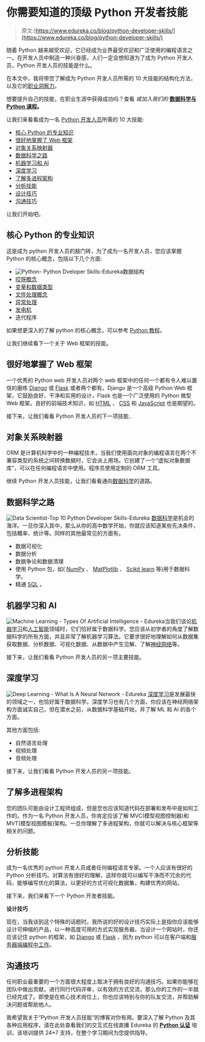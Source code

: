 # 你需要知道的顶级 Python 开发者技能

> 原文:[https://www.edureka.co/blog/python-developer-skills/](https://www.edureka.co/blog/python-developer-skills/)

随着 Python 越来越受欢迎，它已经成为业界最受欢迎和广泛使用的编程语言之一。在开发人员中制造一种兴奋感，人们一定会想知道为了成为 Python 开发人员，Python 开发人员的技能是什么。

在本文中，我将带您了解成为 Python 开发人员所需的 10 大技能的结构化方法，以及它的[职业洞察力](https://www.edureka.co/blog/python-career-opportunities-your-guide-to-a-career-in-python-programming)。

想要提升自己的技能，在职业生涯中获得成功吗？查看 *或加入我们的* **[数据科学与 Python 课程](https://www.edureka.co/data-science-python-certification-course)。**

让我们来看看成为一名 [Python 开发人员](https://www.edureka.co/blog/how-to-become-a-python-developer/)所需的 10 大技能:

*   [核心 Python 的专业知识](#Expertise)
*   [很好地掌握了 Web 框架](#Grasp)
*   [对象关系映射器](#OR)
*   [数据科学之路](#Data)
*   [机器学习和 AI](#ML)
*   [深度学习](#Deep)
*   [了解多进程架构](#MVC)
*   [分析技能](#Analytical)
*   [设计技巧](#Design)
*   [沟通技巧](#Communication)

让我们开始吧。

## **核心 Python 的专业知识**

这是成为 python 开发人员的敲门砖，为了成为一名开发人员，您应该掌握 Python 的核心概念，包括以下几个方面:

*   ![Python- Python Dveloper Skills-Edureka](../Images/ded5b90aec0e06943fc092d61b0ef7b5.png)数据结构
*   [哎呀概念](https://www.edureka.co/blog/object-oriented-programming-python/)
*   [变量和数据类型](https://www.edureka.co/blog/variables-and-data-types-in-python/)
*   [文件处理概念](https://www.edureka.co/blog/file-handling-in-python/)
*   [异常处理](https://www.edureka.co/blog/exceptions-in-python/)
*   [发电机](https://www.edureka.co/blog/generators-in-python/)
*   迭代程序

如果想更深入的了解 python 的核心概念，可以参考 [Python 教程](https://www.edureka.co/blog/python-programming-language)。

让我们继续看下一个关于 Web 框架的技能。

## **很好地掌握了 Web 框架**

一个优秀的 Python web 开发人员对两个 web 框架中的任何一个都有令人难以置信的磨练 [Django](https://www.edureka.co/blog/django-tutorial/) 或 [Flask](https://www.youtube.com/watch?v=lj4I_CvBnt0) 或者两个都有。Django 是一个高级 Python Web 框架，它鼓励良好、干净和实用的设计，Flask 也是一个广泛使用的 Python 微型 Web 框架。良好的前端技术知识，如 [HTML](https://www.edureka.co/blog/what-is-html/) 、 [CSS](https://www.edureka.co/blog/what-is-css/) 和 [JavaScript](https://www.edureka.co/blog/what-is-javascript/) 也是期望的。

接下来，让我们看看 Python 开发人员的下一项技能..

## **对象关系映射器**

ORM 是计算机科学中的一种编程技术，当我们使用面向对象的编程语言在两个不兼容类型的系统之间转换数据时，它会派上用场。它创建了一个“虚拟对象数据库”，可以在任何编程语言中使用。程序员使用定制的 ORM 工具。

继续 Python 开发人员技能，让我们看看通向[数据科学](https://www.edureka.co/blog/learn-python-for-data-science/)的道路。

## **数据科学之路**

![Data Scientist-Top 10 Python Developer Skills-Edureka](../Images/d2f02ba0ec7d3a6f611fa2459ed3f9e4.png)  [数据科学](https://www.edureka.co/blog/what-is-data-science/)是机会的海洋。一旦你深入其中，那么从你的高中数学开始，你就应该知道某些先决条件，包括概率、统计等。同样的其他最常见的方面有。

*   数据可视化
*   数据分析
*   数据争论和数据清理
*   使用 Python 包，如( [NumPy](https://www.edureka.co/blog/python-numpy-tutorial/) 、 [MatPlotlib](https://www.edureka.co/blog/python-matplotlib-tutorial/) 、 [Scikit learn](https://www.edureka.co/blog/scikit-learn-machine-learning/) 等)用于数据科学。
*   精通 [SQL](https://www.edureka.co/blog/mysql-tutorial/) 。

## **机器学习和 AI**

![Machine Learning - Types Of Artificial Intelligence - Edureka](../Images/d05dd08bfa494ca9c8c967514d1514f3.png)当我们谈论[机器学习](https://www.edureka.co/blog/machine-learning-tutorial/)和[人工智能](https://www.edureka.co/blog/artificial-intelligence-with-python/)领域时，它们恰好属于数据科学。您应该从初学者的角度了解数据科学的所有方面，并且非常了解机器学习算法。它要求很好地理解如何从数据集获取数据、分析数据、可视化数据、从数据中产生见解、了解[神经网络](https://www.edureka.co/blog/neural-network-tutorial/)等。

接下来，让我们看看 Python 开发人员的另一项主要技能。

## **深度学习**

![Deep Learning - What Is A Neural Network - Edureka](../Images/19e9a218228ffded1ee07cc4ffdd22c4.png) [深度学习](https://www.edureka.co/blog/what-is-deep-learning)是发展最快的领域之一，也恰好属于数据科学。深度学习也有几个方面，你应该在神经网络架构方面诚实自己，但在潜水之前，从数据科学基础开始，并了解 ML 和 AI 的各个方面。

其他方面包括:

*   自然语言处理
*   视频处理
*   音频处理

接下来，让我们看看 Python 开发人员的另一项技能。

## **了解多进程架构**

您的团队可能由设计工程师组成，但是您也应该知道代码在部署和发布中是如何工作的。作为一名 Python 开发人员，你肯定应该了解 MVC(模型视图控制器)和 MVT(模型视图模板)架构。一旦你理解了多进程架构，你就可以解决与核心框架等相关的问题。

## **分析技能**

成为一名优秀的 python 开发人员或者任何编程语言专家。一个人应该有很好的 Python 分析技巧。对算法有很好的理解，这样你就可以编写干净而不冗余的代码，能够编写优化的算法，以更好的方式可视化数据集，构建优秀的网站。

接下来，我们来看下一个 Python 开发者技能。

**设计技巧**

现在，当我谈到这个特殊的话题时。我所说的好的设计技巧实际上是指你应该能够设计可伸缩的产品，以一种高度可用的方式实现服务器。当设计一个网站时，你还应该记住 python 的框架，如 [Django](https://www.edureka.co/blog/django-tutorial/) 或 [Flask](https://www.youtube.com/watch?v=lj4I_CvBnt0) ，因为 python 可以在客户端和[服务器端编程中工作](https://www.edureka.co/blog/socket-programming-python/#socketmodule)。

## **沟通技巧**

任何职业最重要的一个方面很大程度上取决于拥有良好的沟通技巧。如果你能够在团队中做出贡献，进行同行代码评审，以有效的方式交流，那么你的工作的一半就已经完成了。即使是在核心技术岗位上，你也应该特别与你的队友交流，并帮助解决问题或帮助他人。

我希望我关于“Python 开发人员技能”的博客对你有用。要深入了解 Python 及其各种应用程序，请在此处查看我们的交互式在线直播 Edureka 的 **[Python 认证](https://www.edureka.co/python-programming-certification-training)** 培训，该培训提供 24*7 支持，在整个学习期间为您提供指导。